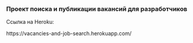 <h3>Проект поиска и публикации вакансий для разработчиков</h3>
<p>Ссылка на Heroku:</p>
<p>https://vacancies-and-job-search.herokuapp.com/</p>